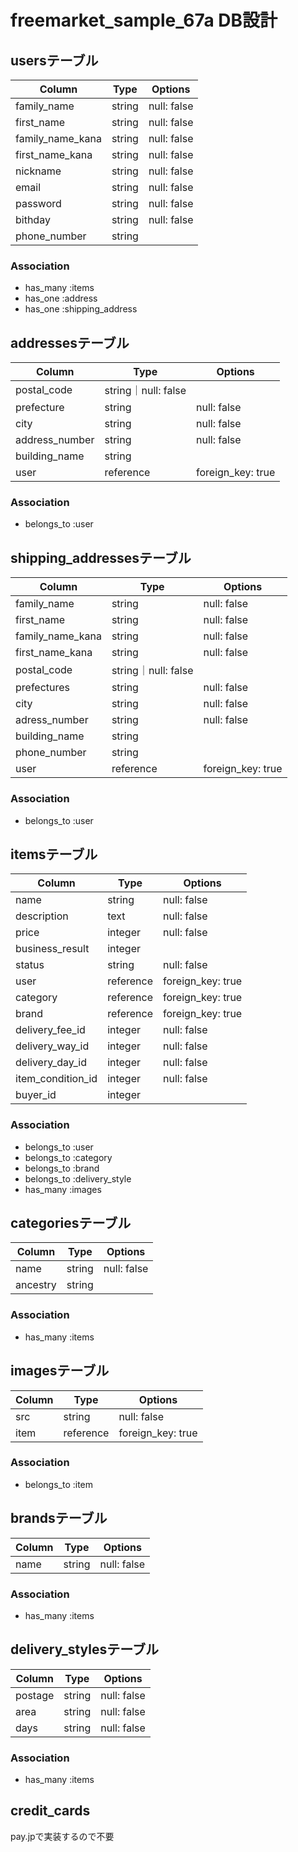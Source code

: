 # freemarket_sample_67a DB設計


## usersテーブル
|Column|Type|Options|
|------|----|-------|
|family_name|string|null: false|
|first_name|string|null: false|
|family_name_kana|string|null: false|
|first_name_kana|string|null: false|
|nickname|string|null: false|
|email|string|null: false|
|password|string|null: false|
|bithday|string|null: false|
|phone_number|string||

### Association
- has_many :items
- has_one :address
- has_one :shipping_address


## addressesテーブル
|Column|Type|Options|
|------|----|-------|
|postal_code|string｜null: false|
|prefecture|string|null: false|
|city|string|null: false|
|address_number|string|null: false|
|building_name|string||
|user|reference|foreign_key: true|

### Association
- belongs_to :user


## shipping_addressesテーブル
|Column|Type|Options|
|------|----|-------|
|family_name|string|null: false|
|first_name|string|null: false|
|family_name_kana|string|null: false|
|first_name_kana|string|null: false|
|postal_code|string｜null: false|
|prefectures|string|null: false|
|city|string|null: false|
|adress_number|string|null: false|
|building_name|string||
|phone_number|string||
|user|reference|foreign_key: true|

### Association
- belongs_to :user


## itemsテーブル
|Column|Type|Options|
|------|----|-------|
|name|string|null: false|
|description|text|null: false|
|price|integer|null: false|
|business_result|integer||
|status|string|null: false|
|user|reference|foreign_key: true|
|category|reference|foreign_key: true|
|brand|reference|foreign_key: true|
|delivery_fee_id|integer|null: false|
|delivery_way_id|integer|null: false|
|delivery_day_id|integer|null: false|
|item_condition_id|integer|null: false|
|buyer_id|integer||

### Association
- belongs_to :user
- belongs_to :category
- belongs_to :brand
- belongs_to :delivery_style
- has_many :images


## categoriesテーブル
|Column|Type|Options|
|------|----|-------|
|name|string|null: false|
|ancestry|string||

### Association
- has_many :items


## imagesテーブル
|Column|Type|Options|
|------|----|-------|
|src|string|null: false|
|item|reference|foreign_key: true|

### Association
- belongs_to :item


## brandsテーブル
|Column|Type|Options|
|------|----|-------|
|name|string|null: false|

### Association
- has_many :items


## delivery_stylesテーブル
|Column|Type|Options|
|------|----|-------|
|postage|string|null: false|
|area|string|null: false|
|days|string|null: false|

### Association
- has_many :items


## credit_cards
pay.jpで実装するので不要
